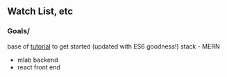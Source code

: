 ## Watch List, etc

### Goals/
base of [tutorial](https://zellwk.com/blog/crud-express-mongodb/) to get started (updated with ES6 goodness!)
stack - MERN
- mlab backend
- react front end